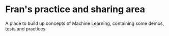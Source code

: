 # Fran's practice and sharing area

A place to build up concepts of Machine Learning, containing some demos, tests and practices.